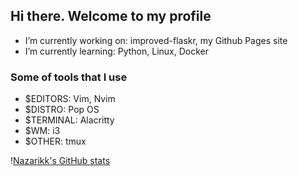 ## Hi there. Welcome to my profile

- I’m currently working on: improved-flaskr, my Github Pages site
- I’m currently learning: Python, Linux, Docker
### Some of tools that I use
- $EDITORS: Vim, Nvim
- $DISTRO: Pop OS
- $TERMINAL: Alacritty
- $WM: i3
- $OTHER: tmux

!​[Nazarikk's GitHub stats](https://github-readme-stats.vercel.app/api?username=nazarikk&show_icons=true)
